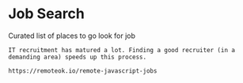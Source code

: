 # Job Search

Curated list of places to go look for job

```
IT recruitment has matured a lot. Finding a good recruiter (in a demanding area) speeds up this process.

https://remoteok.io/remote-javascript-jobs
```




